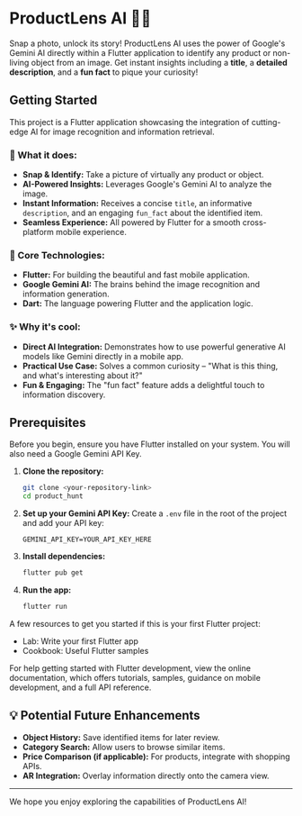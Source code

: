 # ProductLens AI 📸✨

Snap a photo, unlock its story! ProductLens AI uses the power of Google's Gemini AI directly within a Flutter application to identify any product or non-living object from an image. Get instant insights including a **title**, a **detailed description**, and a **fun fact** to pique your curiosity!

## Getting Started

This project is a Flutter application showcasing the integration of cutting-edge AI for image recognition and information retrieval.

### 🤔 What it does:

- **Snap & Identify:** Take a picture of virtually any product or object.
- **AI-Powered Insights:** Leverages Google's Gemini AI to analyze the image.
- **Instant Information:** Receives a concise `title`, an informative `description`, and an engaging `fun_fact` about the identified item.
- **Seamless Experience:** All powered by Flutter for a smooth cross-platform mobile experience.

### 🚀 Core Technologies:

- **Flutter:** For building the beautiful and fast mobile application.
- **Google Gemini AI:** The brains behind the image recognition and information generation.
- **Dart:** The language powering Flutter and the application logic.

### ✨ Why it's cool:

- **Direct AI Integration:** Demonstrates how to use powerful generative AI models like Gemini directly in a mobile app.
- **Practical Use Case:** Solves a common curiosity – "What is this thing, and what's interesting about it?"
- **Fun & Engaging:** The "fun fact" feature adds a delightful touch to information discovery.

## Prerequisites

Before you begin, ensure you have Flutter installed on your system. You will also need a Google Gemini API Key.

1.  **Clone the repository:**
    ```bash
    git clone <your-repository-link>
    cd product_hunt
    ```
2.  **Set up your Gemini API Key:**
    Create a `.env` file in the root of the project and add your API key:
    ```
    GEMINI_API_KEY=YOUR_API_KEY_HERE
    ```
3.  **Install dependencies:**
    ```bash
    flutter pub get
    ```
4.  **Run the app:**
    ```bash
    flutter run
    ```

A few resources to get you started if this is your first Flutter project:

- Lab: Write your first Flutter app
- Cookbook: Useful Flutter samples

For help getting started with Flutter development, view the
online documentation, which offers tutorials,
samples, guidance on mobile development, and a full API reference.

## 💡 Potential Future Enhancements

- **Object History:** Save identified items for later review.
- **Category Search:** Allow users to browse similar items.
- **Price Comparison (if applicable):** For products, integrate with shopping APIs.
- **AR Integration:** Overlay information directly onto the camera view.

---

We hope you enjoy exploring the capabilities of ProductLens AI!

